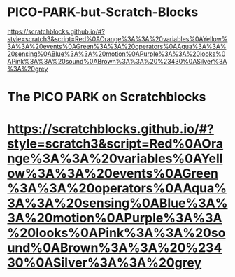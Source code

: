 # PICO-PARK-but-Scratch-Blocks
https://scratchblocks.github.io/#?style=scratch3&script=Red%0AOrange%3A%3A%20variables%0AYellow%3A%3A%20events%0AGreen%3A%3A%20operators%0AAqua%3A%3A%20sensing%0ABlue%3A%3A%20motion%0APurple%3A%3A%20looks%0APink%3A%3A%20sound%0ABrown%3A%3A%20%23430%0ASilver%3A%3A%20grey

# The PICO PARK on Scratchblocks

# https://scratchblocks.github.io/#?style=scratch3&script=Red%0AOrange%3A%3A%20variables%0AYellow%3A%3A%20events%0AGreen%3A%3A%20operators%0AAqua%3A%3A%20sensing%0ABlue%3A%3A%20motion%0APurple%3A%3A%20looks%0APink%3A%3A%20sound%0ABrown%3A%3A%20%23430%0ASilver%3A%3A%20grey

